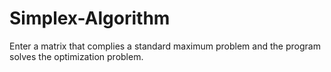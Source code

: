 # Simplex-Algorithm
Enter a matrix that complies a standard maximum problem and the program solves the optimization problem.
